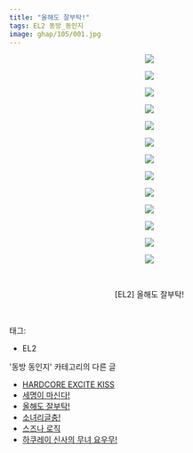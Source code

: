 ```yaml
---
title: "올해도 잘부탁!"
tags: EL2 동방_동인지
image: ghap/105/001.jpg
---
```

<div class="article">
<p style="text-align: center; clear: none; float: none;"><img src="{{ site.nasurl }}/ghap/105/001.jpg"/></p>
<p style="text-align: center; clear: none; float: none;"><img src="{{ site.nasurl }}/ghap/105/002.jpg"/></p>
<p style="text-align: center; clear: none; float: none;"><img src="{{ site.nasurl }}/ghap/105/003.jpg"/></p>
<p style="text-align: center; clear: none; float: none;"><img src="{{ site.nasurl }}/ghap/105/004.jpg"/></p>
<p style="text-align: center; clear: none; float: none;"><img src="{{ site.nasurl }}/ghap/105/005.jpg"/></p>
<p style="text-align: center; clear: none; float: none;"><img src="{{ site.nasurl }}/ghap/105/006.jpg"/></p>
<p style="text-align: center; clear: none; float: none;"><img src="{{ site.nasurl }}/ghap/105/007.jpg"/></p>
<p style="text-align: center; clear: none; float: none;"><img src="{{ site.nasurl }}/ghap/105/008.jpg"/></p>
<p style="text-align: center; clear: none; float: none;"><img src="{{ site.nasurl }}/ghap/105/009.jpg"/></p>
<p style="text-align: center; clear: none; float: none;"><img src="{{ site.nasurl }}/ghap/105/010.jpg"/></p>
<p style="text-align: center; clear: none; float: none;"><img src="{{ site.nasurl }}/ghap/105/011.jpg"/></p>
<p style="text-align: center; clear: none; float: none;"><img src="{{ site.nasurl }}/ghap/105/012.jpg"/></p>
<p style="text-align: center; clear: none; float: none;"><img src="{{ site.nasurl }}/ghap/105/013.jpg"/></p>
<p style="text-align: center; clear: none; float: none;"><br/></p>
<p style="text-align: center; clear: none; float: none;">[EL2] 올해도 잘부탁!</p>
<p><br/></p>
</div><div class="tagTrail">
<p>태그: </p>
<ul>
<li>EL2</li>
</ul>
</div><div class="another">
<p>'동방 동인지' 카테고리의 다른 글</p>
<ul>
<li><a href="/2016-06-18-ghap_107">HARDCORE EXCITE KISS</a></li>
<li><a href="/2016-06-18-ghap_106">세명이 마신다!</a></li>
<li><a href="/2016-06-18-ghap_105">올해도 잘부탁!</a></li>
<li><a href="/2016-06-18-ghap_104">소녀리글충!</a></li>
<li><a href="/2016-06-18-ghap_102">스즈나 로직</a></li>
<li><a href="/2016-06-18-ghap_101">하쿠레이 신사의 무녀 요우무!</a></li>
</ul>
</div><div class="cb_module cb_fluid">
<div class="cb_wrt cb_profile">
</div><!-- commentList close -->
</div>
<br/>
<p id="refer"></p>
<br/>
